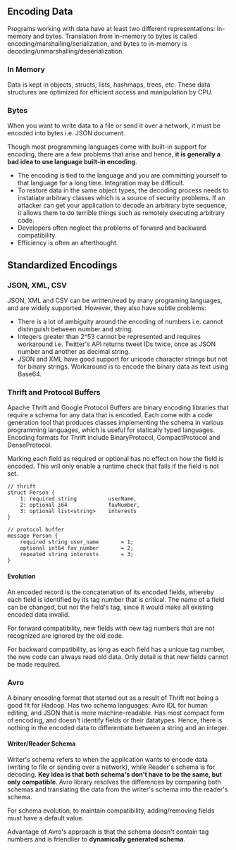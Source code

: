## Encoding Data

Programs working with data have at least two different representations: in-memory and bytes. Translation from in-memory to bytes is called encoding/marshalling/serialization, and bytes to in-memory is decoding/unmarshalling/deserialization.

### In Memory

Data is kept in objects, structs, lists, hashmaps, trees, etc. These data structures are optimized for efficient access and manipulation by CPU.

### Bytes

When you want to write data to a file or send it over a network, it must be encoded into bytes i.e. JSON document.

Though most programming languages come with built-in support for encoding, there are a few problems that arise and hence, **it is generally a bad idea to use language built-in encoding**.

- The encoding is tied to the language and you are committing yourself to that language for a long time. Integration may be difficult.
- To restore data in the same object types, the decoding process needs to instatiate arbitrary classes which is a source of security problems. If an attacker can get your application to decode an arbitrary byte sequence, it allows them to do terrible things such as remotely executing arbitrary code.
- Developers often neglect the problems of forward and backward compatibility.
- Efficiency is often an afterthought.

## Standardized Encodings

### JSON, XML, CSV

JSON, XML and CSV can be written/read by many programing languages, and are widely supported. However, they also have subtle problems:

- There is a lot of ambiguity around the encoding of numbers i.e. cannot distinguish between number and string.
- Integers greater than 2^53 cannot be represented and requires workaround i.e. Twitter's API returns tweet IDs twice, once as JSON number and another as decimal string.
- JSON and XML have good support for unicode character strings but not for binary strings. Workaround is to encode the binary data as text using Base64.

### Thrift and Protocol Buffers

Apache Thrift and Google Protocol Buffers are binary encoding libraries that require a schema for any data that is encoded. Each come with a code generation tool that produces classes implementing the schema in various programming languages, which is useful for statically typed languages. Encoding formats for Thrift include BinaryProtocol, CompactProtocol and DenseProtocol.

Marking each field as required or optional has no effect on how the field is encoded. This will only enable a runtime check that fails if the field is not set.

```
// thrift
struct Person {
    1: required string          userName,
    2: optional i64             favNumber,
    3: optional list<string>    interests
}

// protocol buffer
message Person {
    required string user_name       = 1;
    optional int64 fav_number       = 2;
    repeated string interests       = 3;
}
```

#### Evolution

An encoded record is the concatenation of its encoded fields, whereby each field is identified by its tag number that is critical. The name of a field can be changed, but not the field's tag, since it would make all existing encoded data invalid.

For forward compatibility, new fields with new tag numbers that are not recognized are ignored by the old code.

For backward compatibility, as long as each field has a unique tag number, the new code can always read old data. Only detail is that new fields cannot be made required.

### Avro

A binary encoding format that started out as a result of Thrift not being a good fit for Hadoop. Has two schema languages: Avro IDL for human editing, and JSON that is more machine-readable. Has most compact form of encoding, and doesn't identify fields or their datatypes. Hence, there is nothing in the encoded data to differentiate between a string and an integer.

#### Writer/Reader Schema

Writer's schema refers to when the application wants to encode data (writing to file or sending over a network), while Reader's schema is for decoding. **Key idea is that both schema's don't have to be the same, but only compatible**. Avro library resolves the differences by comparing both schemas and translating the data from the writer's schema into the reader's schema.

For schema evolution, to maintain compatibility, adding/removing fields must have a default value.

Advantage of Avro's approach is that the schema doesn't contain tag numbers and is friendlier to **dynamically generated schema**.
